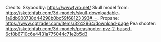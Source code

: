 





Credits:
Skybox by: https://wwwtyro.net/
Skull model from: https://sketchfab.com/3d-models/skull-downloadable-1a9db900738d44298b0bc59f68123393#_=_
Propane: https://www.cgtrader.com/items/3242964/download-page
Pea shooter: https://sketchfab.com/3d-models/peashooter-pvz-2-based-6cf8b6710c6e4431a775044c71e2b5d3
